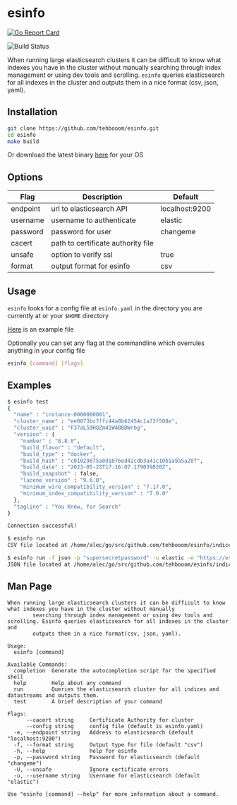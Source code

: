 # esinfo

[![Go Report Card](https://goreportcard.com/badge/github.com/tehbooom/project_name)](https://goreportcard.com/report/github.com/tehbooom/esinfo)

![Build Status](https://github.com/tehbooom/esinfo/actions/workflows/build.yml/badge.svg)

When running large elasticsearch clusters it can be difficult to know what indexes you have in the cluster without manually searching through index management or using dev tools and scrolling. `esinfo` queries elasticsearch for all indexes in the cluster and outputs them in a nice format (csv, json, yaml).

## Installation

```bash
git clone https://github.com/tehbooom/esinfo.git
cd esinfo
make build
```

Or download the latest binary [here](https://github.com/tehbooom/esinfo/releases) for your OS

## Options

| Flag     | Description                        | Default        |
|----------|------------------------------------|----------------|
| endpoint | url to elasticsearch API           | localhost:9200 |
| username | username to authenticate           | elastic        |
| password | password for user                  | changeme       |
| cacert   | path to certificate authority file |                |
| unsafe   | option to verify ssl               | true           |
| format   | output format for esinfo           | csv            |

## Usage

`esinfo` looks for a config file at `esinfo.yaml` in the directory you are currently at or your `$HOME` directory

[Here](esinfo.yaml) is an example file

Optionally you can set any flag at the commandline which overrules anything in your config file

```bash
esinfo [command] [flags]
```

## Examples

```bash
$ esinfo test
{
  "name" : "instance-0000000001",
  "cluster_name" : "ee0073bc7ffc44a8b62454c1a73f508e",
  "cluster_uuid" : "F37aL59HQZm41W4BBDWrbg",
  "version" : {
    "number" : "8.8.0",
    "build_flavor" : "default",
    "build_type" : "docker",
    "build_hash" : "c01029875a091076ed42cdb3a41c10b1a9a5a20f",
    "build_date" : "2023-05-23T17:16:07.179039820Z",
    "build_snapshot" : false,
    "lucene_version" : "9.6.0",
    "minimum_wire_compatibility_version" : "7.17.0",
    "minimum_index_compatibility_version" : "7.0.0"
  },
  "tagline" : "You Know, for Search"
}

Connection successful!
```

```bash
$ esinfo run
CSV file located at /home/alec/go/src/github.com/tehbooom/esinfo/indices.csv
```

```bash
$ esinfo run -f json -p "supersecretpassword" -u elastic -e "https://es-1:9200"
JSON file located at /home/alec/go/src/github.com/tehbooom/esinfo/indices.json
```

## Man Page

```text
When running large elasticsearch clusters it can be difficult to know what indexes you have in the cluster without manually 
        searching through index management or using dev tools and scrolling. Esinfo queries elasticsearch for all indexes in the cluster and 
        outputs them in a nice format(csv, json, yaml).

Usage:
  esinfo [command]

Available Commands:
  completion  Generate the autocompletion script for the specified shell
  help        Help about any command
  run         Queries the elasticsearch cluster for all indices and datastreams and outputs them.
  test        A brief description of your command

Flags:
      --cacert string     Certificate Authority for cluster
      --config string     config file (default is esinfo.yaml)
  -e, --endpoint string   Address to elasticsearch (default "localhost:9200")
  -f, --format string     Output type for file (default "csv")
  -h, --help              help for esinfo
  -p, --password string   Password for elasticsearch (default "changeme")
  -U, --unsafe            Ignore certificate errors
  -u, --username string   Username for elasticsearch (default "elastic")

Use "esinfo [command] --help" for more information about a command.
```
